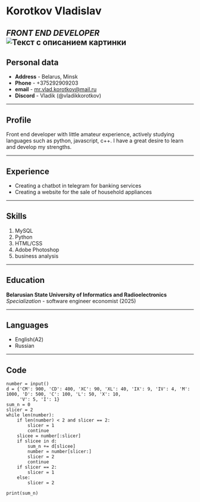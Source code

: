 
# Korotkov Vladislav  
*FRONT END DEVELOPER*
![Текст с описанием картинки](https://picsum.photos/300/300)
---
## Personal data
- __Address__ - Belarus, Minsk
- __Phone__ - +375292909203
- __email__ - mr.vlad.korotkov@mail.ru
- __Discord__ - Vladik (@vladikkorotkov)
- ---
## Profile
Front end developer with little amateur experience, actively studying languages such as python, javascript, c++. I have a great desire to learn and develop my strengths.

---

## Experience
- Creating a chatbot in telegram for banking services
- Creating a website for the sale of household appliances

---

## Skills
1. MySQL
2. Python
3. HTML/CSS
4. Adobe Photoshop
5. business analysis

---

## Education
__Belarusian State University of Informatics and Radioelectronics__
_Specialization_ - software engineer economist (2025)

---
## Languages

- English(A2)
- Russian

---
## Code
```
number = input()
d = {'CM': 900, 'CD': 400, 'XC': 90, 'XL': 40, 'IX': 9, 'IV': 4, 'M': 1000, 'D': 500, 'C': 100, 'L': 50, 'X': 10,
     'V': 5, 'I': 1}
sum_n = 0
slicer = 2
while len(number):
    if len(number) < 2 and slicer == 2:
        slicer = 1
        continue
    slicee = number[:slicer]
    if slicee in d:
        sum_n += d[slicee]
        number = number[slicer:]
        slicer = 2
        continue
    if slicer == 2:
        slicer = 1
    else:
        slicer = 2

print(sum_n)
```